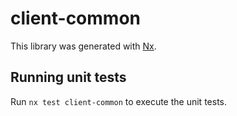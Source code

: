 # client-common

This library was generated with [Nx](https://nx.dev).

## Running unit tests

Run `nx test client-common` to execute the unit tests.
